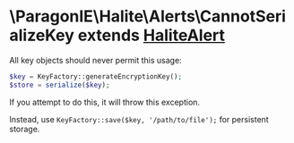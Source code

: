 # \ParagonIE\Halite\Alerts\CannotSerializeKey extends [HaliteAlert](HaliteAlert.md)

All key objects should never permit this usage:

```php
$key = KeyFactory::generateEncryptionKey();
$store = serialize($key);
```

If you attempt to do this, it will throw this exception.

Instead, use `KeyFactory::save($key, '/path/to/file');` for persistent storage.